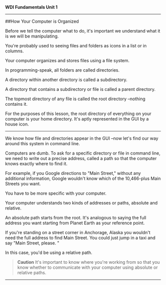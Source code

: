 **WDI Fundamentals Unit 1**

---

##How Your Computer is Organized


Before we tell the computer what to do, it's important we understand what it is we will be manipulating.

You're probably used to seeing files and folders as icons in a list or in columns.

Your computer organizes and stores files using a file system.

In programming-speak, all folders are called directories.

A directory within another directory is called a subdirectory.

A directory that contains a subdirectory or file is called a parent directory.

The topmost directory of any file is called the root directory –nothing contains it.

For the purposes of this lesson, the root directory of everything on your computer is your home directory. It's aptly represented in the GUI by a house icon.

---

We know how file and directories appear in the GUI –now let's find our way around this system in command line.

Computers are dumb. To ask for a specific directory or file in command line, we need to write out a precise address, called a path so that the computer knows exactly where to find it.

For example, if you Google directions to "Main Street," without any additional information, Google wouldn't know which of the 10,466-plus Main Streets you want.

You have to be more specific with your computer.

Your computer understands two kinds of addresses or paths, absolute and relative.

An absolute path starts from the root. It's analogous to saying the full address you want starting from Planet Earth as your reference point.

 If you're standing on a street corner in Anchorage, Alaska you wouldn't need the full address to find Main Street. You could just jump in a taxi and say "Main Street, please.
"

In this case, you'd be using a relative path.

>**Caution** It's important to know where you're working from so that you know whether to communicate with your computer using absolute or relative paths.

---

